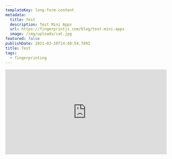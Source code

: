```yaml
---
templateKey: long-form-content
metadata:
  title: Test
  description: Test Mini Apps
  url: https://fingerprintjs.com/blog/test-mini-apps
  image: /img/uploads/cat.jpg
featured: false
publishDate: 2021-03-10T14:48:54.789Z
title: Test
tags:
  - fingerprinting
---
```

<iframe height="265" style="width: 100%;" scrolling="no" title="30,000 Particles" src="https://codepen.io/soulwire/embed/Ffvlo?height=265&theme-id=light&default-tab=js,result" frameborder="no" loading="lazy" allowtransparency="true" allowfullscreen="true">
  See the Pen <a href='https://codepen.io/soulwire/pen/Ffvlo'>30,000 Particles</a> by Justin Windle
  (<a href='https://codepen.io/soulwire'>@soulwire</a>) on <a href='https://codepen.io'>CodePen</a>.
</iframe>